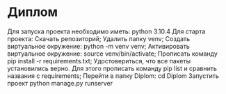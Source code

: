 # Диплом
Для запуска проекта необходимо иметь: python 3.10.4
Для старта проекта:
  Скачать репозиторий;
  Удалить папку venv;
  Создать виртуальное окружение: python -m venv venv;
  Активировать виртуальное окружение: source venv/bin/activate;
  Прописать команду pip install -r requirements.txt;
  Удостовериться, что все пакеты установились верно. Для этого прописать команду pip list и сравнить названия с requirements;
  Перейти в папку Diplom: cd Diplom
  Запустить проект python manage.py runserver
